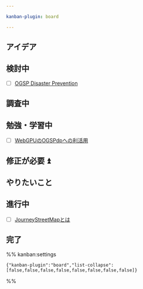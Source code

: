 ```yaml
---

kanban-plugin: board

---
```


## アイデア



## 検討中

- [ ] [OGSP Disaster Prevention](../おかゆグループ/OGSP/GUI/OGSP%20Disaster%20Prevention.md)


## 調査中



## 勉強・学習中

- [ ] [WebGPUのOGSPdpへの利活用](../おかゆグループ/OGSP/GUI/WebGPUのOGSPdpへの利活用.md)


## 修正が必要 ⏫



## やりたいこと



## 進行中

- [ ] [JourneyStreetMapとは](../開発/JourneyStreetMap/JourneyStreetMapとは.md)


## 完了





%% kanban:settings
```
{"kanban-plugin":"board","list-collapse":[false,false,false,false,false,false,false,false]}
```
%%